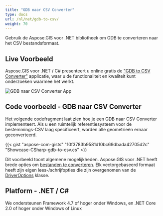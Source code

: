 ```yaml
---
title: "GDB naar CSV Converter"
type: docs
url: /nl/net/gdb-to-csv/
weight: 70
---
```


Gebruik de Aspose.GIS voor .NET bibliotheek om GDB te converteren naar het CSV bestandsformaat.

## **Live Voorbeeld**

Aspose.GIS voor .NET / C# presenteert u online gratis de ["GDB to CSV Converter"](https://products.aspose.app/gis/conversion/gdb-to-csv) applicatie, waar u de functionaliteit en kwaliteit kunt onderzoeken waarmee het werkt.

![GDB naar CSV Converter App](conversion.png)

## **Code voorbeeld - GDB naar CSV Converter**

Het volgende codefragment laat zien hoe je een GDB naar CSV Converter implementeert. Als u een ruimtelijk referentiesysteem voor de bestemmings-CSV laag specificeert, worden alle geometrieën ernaar geconverteerd. 

{{< gist "aspose-com-gists" "10f3783b9581d10bc69dbada42705d2c" "Showcase-CSharp-gdb-to-csv.cs" >}}

Dit voorbeeld toont algemene mogelijkheden. Aspose.GIS voor .NET heeft brede opties om [bestanden te converteren](https://docs.aspose.com/gis/net/vector-layers/). Elk vectorgebaseerd formaat heeft zijn eigen lees-/schrijfopties die zijn overgenomen van de [DriverOptions](https://reference.aspose.com/gis/net/aspose.gis/driveroptions) klasse.

## **Platform - .NET / C#**

We ondersteunen Framework 4.7 of hoger onder Windows, en .NET Core 2.0 of hoger onder Windows of Linux
